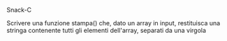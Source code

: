 Snack-C

Scrivere una funzione stampa() che, dato un array in input, restituisca una stringa contenente tutti gli elementi dell'array, separati da una virgola
